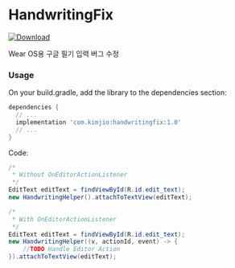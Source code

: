 # HandwritingFix
[ ![Download](https://api.bintray.com/packages/kimji/maven/HandwritingFix/images/download.svg) ](https://bintray.com/kimji/maven/HandwritingFix/_latestVersion)

Wear OS용 구글 필기 입력 버그 수정

### Usage

On your build.gradle, add the library to the dependencies section:
```gradle
dependencies {
  // ...
  implementation 'com.kimjio:handwritingfix:1.0'
  // ...
}
```

Code:
```java
/*
 * Without OnEditorActionListener
 */
EditText editText = findViewById(R.id.edit_text);
new HandwritingHelper().attachToTextView(editText);
```
```java
/*
 * With OnEditorActionListener
 */
EditText editText = findViewById(R.id.edit_text);
new HandwritingHelper((v, actionId, event) -> {
    //TODO Handle Editor Action
}).attachToTextView(editText);
```
